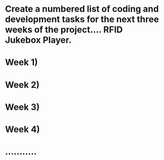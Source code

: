 # Create a numbered list of coding and development tasks for the next three weeks of the project.... RFID Jukebox Player. 
# Week 1)
# Week 2)
# Week 3)
# Week 4)
# ...........
